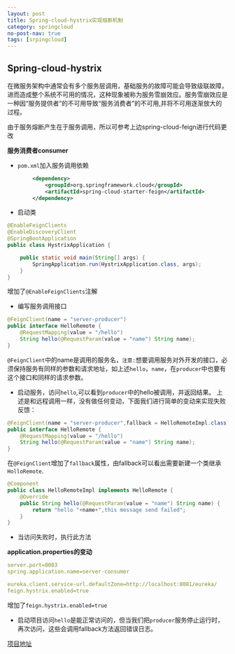 ```yaml
---
layout: post
title: Spring-cloud-hystrix实现熔断机制
category: springcloud
no-post-nav: true
tags: [srpingcloud]
---
```


## Spring-cloud-hystrix
在微服务架构中通常会有多个服务层调用，基础服务的故障可能会导致级联故障，进而造成整个系统不可用的情况，这种现象被称为服务雪崩效应。服务雪崩效应是一种因“服务提供者”的不可用导致“服务消费者”的不可用,并将不可用逐渐放大的过程。

由于服务熔断产生在于服务调用，所以可参考上边spring-cloud-feign进行代码更改

**服务消费者consumer**
* `pom.xml`加入服务调用依赖
``` xml
		<dependency>
			<groupId>org.springframework.cloud</groupId>
			<artifactId>spring-cloud-starter-feign</artifactId>
		</dependency>
```
* 启动类
``` java
@EnableFeignClients
@EnableDiscoveryClient
@SpringBootApplication
public class HystrixApplication {

	public static void main(String[] args) {
		SpringApplication.run(HystrixApplication.class, args);
	}
}
```

增加了`@EnableFeignClients`注解
* 编写服务调用接口
``` java
@FeignClient(name = "server-producer")
public interface HelloRemote {
    @RequestMapping(value = "/hello")
    String hello(@RequestParam(value = "name") String name);
}
```
`@FeignClient`中的name是调用的服务名，`注意:`想要调用服务对外开发的接口，必须保持服务有同样的参数和请求地址，如上述`hello`，`name`，在`producer`中也要有这个接口和同样的请求参数。
* 启动服务，访问`hello`,可以看到`producer`中的hello被调用，并返回结果。
上述是和远程调用一样，没有做任何变动，下面我们进行简单的变动来实现失败反馈：
``` java
@FeignClient(name = "server-producer",fallback = HelloRemoteImpl.class)
public interface HelloRemote {
    @RequestMapping(value = "/hello")
    String hello(@RequestParam(value = "name") String name);
}
```
在`@FeignClient`增加了`fallback`属性，由fallback可以看出需要新建一个类继承`HolloRemote`.
``` java
@Component
public class HelloRemoteImpl implements HelloRemote {
    @Override
    public String hello(@RequestParam(value = "name") String name) {
        return "hello "+name+",this message send failed";
    }
}
```
* 当访问失败时，执行此方法

**application.properties的变动**

``` yml
server.port=8083
spring.application.name=server-consumer

eureka.client.service-url.defaultZone=http://localhost:8081/eureka/
feign.hystrix.enabled=true
```
增加了`feign.hystrix.enabled=true`

* 启动项目访问`hello`是能正常访问的，但当我们把`producer`服务停止运行时，再次访问，这些会调用fallback方法返回错误日志。

[项目地址](https://github.com/despairyoke/spring-cloud-examples/tree/master/spring-cloud-hystrix)
